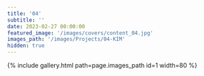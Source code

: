 ```yaml
---
title: '04'
subtitle: ''
date: 2023-02-27 00:00:00
featured_image: '/images/covers/content_04.jpg'
images_path: '/images/Projects/04-KIM'
hidden: true
---
```


{% include gallery.html path=page.images_path id=1 width=80 %}